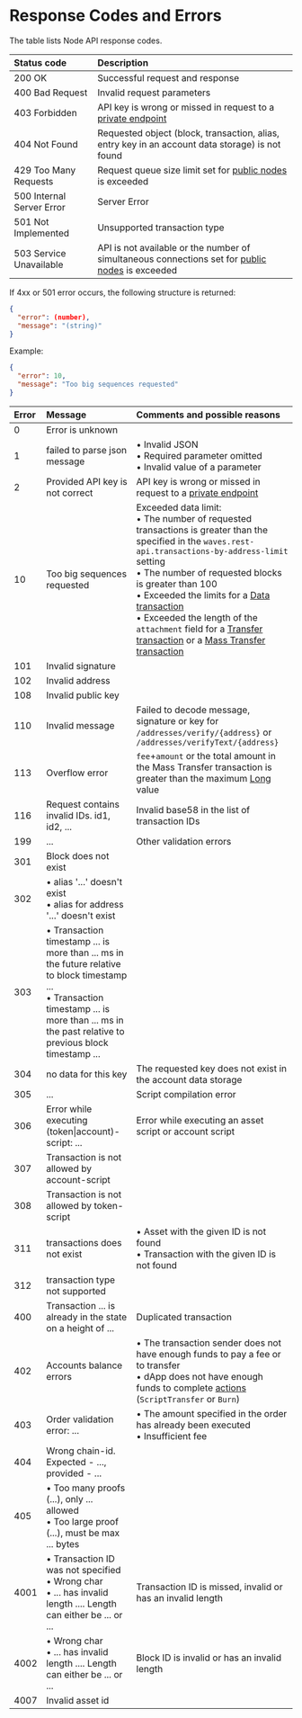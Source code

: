 # Response Codes and Errors

The table lists Node API response codes.

| Status code | Description |
| :--- | :--- |
| 200 OK | Successful request and response |
| 400 Bad Request | Invalid request parameters |
| 403 Forbidden | API key is wrong or missed in request to a [private endpoint](/en/waves-node/node-api/#private-endpoints) |
| 404 Not Found | Requested object (block, transaction, alias, entry key in an account data storage) is not found |
| 429 Too Many Requests | Request queue size limit set for [public nodes](/en/waves-node/api-limitations-of-the-pool-of-public-nodes) is exceeded |
| 500 Internal Server Error | Server Error |
| 501 Not Implemented | Unsupported transaction type |
| 503 Service Unavailable | API is not available or the number of simultaneous connections set for [public nodes](/en/waves-node/api-limitations-of-the-pool-of-public-nodes) is exceeded |

If 4xx or 501 error occurs, the following structure is returned:

```json
{
  "error": (number),
  "message": "(string)"
}
```

Example:

```json
{
  "error": 10,
  "message": "Too big sequences requested"
}
```

| Error | Message | Comments and possible reasons |
| :--- | :--- | :--- |
| 0 | Error is unknown | |
| 1 | failed to parse json message | • Invalid JSON<br>• Required parameter omitted<br>• Invalid value of a parameter |
| 2 | Provided API key is not correct | API key is wrong or missed in request to a [private endpoint](/en/waves-node/node-api/#private-endpoints) |
| 10 | Too big sequences requested | Exceeded data limit:<br>• The number of requested transactions is greater than the specified in the `waves.rest-api.transactions-by-address-limit` setting<br>• The number of requested blocks is greater than 100<br> • Exceeded the limits for a [Data transaction](/en/blockchain/transaction-type/data-transaction)<br>• Exceeded the length of the `attachment` field for a [Transfer transaction](/en/blockchain/transaction-type/transfer-transaction) or a [Mass Transfer transaction](/en/blockchain/transaction-type/mass-transfer-transaction) |
| 101 | Invalid signature | |
| 102 | Invalid address | |
| 108 | Invalid public key | |
| 110 | Invalid message | Failed to decode message, signature or key for `/addresses/verify/{address}` or `/addresses/verifyText/{address}` |
| 113 | Overflow error | `fee`+`amount` or the total amount in the Mass Transfer transaction is greater than the maximum [Long](/ru/blockchain/blockchain/blockchain-data-types) value |
| 116 | Request contains invalid IDs. id1, id2, ... | Invalid base58 in the list of transaction IDs |
| 199 | ... | Other validation errors |
| 301 | Block does not exist | |
| 302 | • alias '...' doesn't exist<br>• alias for address '...' doesn't exist | |
| 303 | • Transaction timestamp ... is more than ... ms in the future relative to block timestamp ...<br>• Transaction timestamp ... is more than ... ms in the past relative to previous block timestamp ... | |
| 304 | no data for this key | The requested key does not exist in the account data storage |
| 305 | ... | Script compilation error |
| 306 | Error while executing (token\|account)-script: ... | Error while executing an asset script or account script |
| 307 | Transaction is not allowed by account-script | |
| 308 | Transaction is not allowed by token-script | |
| 311 | transactions does not exist | • Asset with the given ID is not found<br>• Transaction with the given ID is not found |
| 312 | transaction type not supported | |
| 400 | Transaction ... is already in the state on a height of ... | Duplicated transaction |
| 402 | Accounts balance errors | • The transaction sender does not have enough funds to pay a fee or to transfer<br> • dApp does not have enough funds to complete [actions](/en/ride/structures/script-actions/) (`ScriptTransfer` or `Burn`) |
| 403 | Order validation error: ... | • The amount specified in the order has already been executed<br>• Insufficient fee |
| 404 | Wrong chain-id. Expected - ..., provided - ... |
| 405 | • Too many proofs (...), only ... allowed<br>• Too large proof (...), must be max ... bytes |
| 4001 | • Transaction ID was not specified<br>• Wrong char<br>• ... has invalid length .... Length can either be ... or ... | Transaction ID is missed, invalid or has an invalid length |
| 4002 | • Wrong char<br>• ... has invalid length .... Length can either be ... or ... | Block ID is invalid or has an invalid length |
| 4007 | Invalid asset id | |
